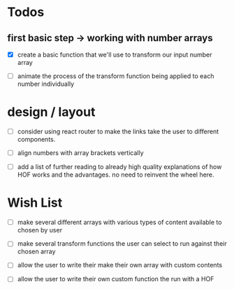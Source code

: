 # Todos

## first basic step -> working with number arrays

- [x] create a basic function that we'll use to transform our input number array

* [ ] animate the process of the transform function being applied to each number individually

# design / layout

- [ ] consider using react router to make the links take the user to different components.

* [ ] align numbers with array brackets vertically

- [ ] add a list of further reading to already high quality explanations of how HOF works and the advantages. no need to reinvent the wheel here.

# Wish List

- [ ] make several different arrays with various types of content available to chosen by user

* [ ] make several transform functions the user can select to run against their chosen array

- [ ] allow the user to write their make their own array with custom contents

- [ ] allow the user to write their own custom function the run with a HOF
